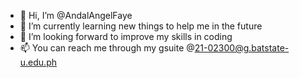 - 👋 Hi, I’m @AndalAngelFaye
- 🌱 I’m currently learning new things to help me in the future
- 💞️ I’m looking forward to improve my skills in coding
- 📫 You can reach me through my gsuite @21-02300@g.batstate-u.edu.ph

<!---
AndalAngelFaye/AndalAngelFaye is a ✨ special ✨ repository because its `README.md` (this file) appears on your GitHub profile.
You can click the Preview link to take a look at your changes.
--->
